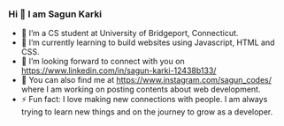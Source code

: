 ### Hi 👋 I am Sagun Karki
- 🔭 I’m a CS student at University of Bridgeport, Connecticut.
- 🌱 I’m currently learning to build websites using Javascript, HTML and CSS.
- 👯 I’m looking forward to connect with you on https://www.linkedin.com/in/sagun-karki-12438b133/
- 🤔 You can also find me at https://www.instagram.com/sagun_codes/ where I am working on posting contents about web development. 
- ⚡ Fun fact: I love making new connections with people. I am always trying to learn new things and on the journey to grow as a developer.


<!--
**Sagkarki/sagkarki** is a ✨ _special_ ✨ repository because its `README.md` (this file) appears on your GitHub profile.



